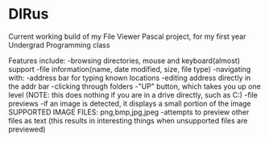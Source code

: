 # DIRus

Current working build of my File Viewer Pascal project, for my first year Undergrad Programming class

Features include:
-browsing directories, mouse and keyboard(almost) support
-file information(name, date modified, size, file type)
-navigating with:
    -address bar for typing known locations
    -editing address directly in the addr bar
    -clicking through folders
    -"UP" button, which takes you up one level (NOTE: this does nothing if you are in a drive directly, such as C:\)
-file previews
    -if an image is detected, it displays a small portion of the image
      SUPPORTED IMAGE FILES: png,bmp,jpg,jpeg
    -attempts to preview other files as text (this results in interesting things when unsupported files are previewed)
